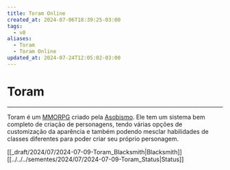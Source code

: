 ```yaml
---
title: Toram Online
created_at: 2024-07-06T18:39:25-03:00
tags:
  - v0
aliases:
  - Toram
  - Toram Online
updated_at: 2024-07-24T12:05:02-03:00
---
```

# Toram
----

Toram é um [MMORPG](_insight/2024/07/2024-07-07-MMORPG.md) criado pela [Asobismo](_insight/2024/07/2024-07-08-Asobismo.md). Ele tem um sistema bem completo de criação de personagens, tendo várias opções de customização da aparência e também podendo mesclar habilidades de classes diferentes para poder criar seu próprio personagem. 

[[_draft/2024/07/2024-07-09-Toram_Blacksmith|Blacksmith]]
[[../../../sementes/2024/07/2024-07-09-Toram_Status|Status]]



